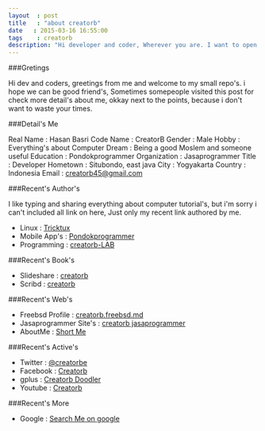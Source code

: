 ```yaml
---
layout	: post
title	: "about creatorb"
date   : 2015-03-16 16:55:00
tags	: creatorb
description: "Hi developer and coder, Wherever you are. I want to open less my mask by introducing my self, yes it's real me ;) creatorb was here"
---
```


###Gretings

Hi dev and coders, greetings from me and welcome to my small repo's.
i hope we can be good friend's, Sometimes somepeople visited this post for check more detail's about me, okkay next to the points, because i don't want to waste your times.

###Detail's Me

Real Name	: Hasan Basri
Code Name	: CreatorB
Gender		: Male
Hobby		: Everything's about Computer
Dream		: Being a good Moslem and someone useful
Education	: Pondokprogrammer
Organization	: Jasaprogrammer
Title		: Developer
Hometown	: Situbondo, east java
City		: Yogyakarta
Country 	: Indonesia
Email		: creatorb45@gmail.com

###Recent's Author's

I like typing and sharing everything about computer tutorial's, but i'm sorry i can't included all link on here, Just only my recent link authored by me.

* Linux		: [Tricktux](http://tricktux.blogspot.com)
* Mobile App's	: [Pondokprogrammer](http://pondokprogrammer.com/blog/author/creatorb)
* Programming	: [creatorb-LAB](http://creatorb-lab.blogspot.com)

###Recent's Book's

* Slideshare	: [creatorb](www.slideshare.net/creatorb)
* Scribd	: [creatorb](https://www.scribd.com/creatorb)

###Recent's Web's

* Freebsd Profile	: [creatorb.freebsd.md](http://creatorb.freebsd.md)
* Jasaprogrammer Site's : [creatorb jasaprogrammer](http://creatorb.jasaprogrammer.com)
* AboutMe		: [Short Me](http://about.me/creatorb)

###Recent's Active's

* Twitter	: [@creatorbe](http://twitter.com/creatorbe)
* Facebook	: [Creatorb](http://facebook.com/creatorbe)
* gplus		: [Creatorb Doodler](https://plus.google.com/118116077271759320582)
* Youtube	: [Creatorb](https://www.youtube.com/channel/UCbyEh3nQ0H_7-P5ukcZyUvg)

###Recent's More

* Google	: [Search Me on google](https://www.google.com/search?q=creatorb)
